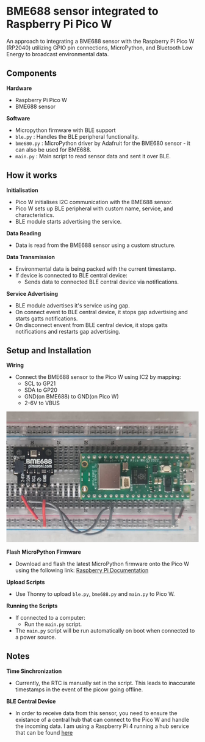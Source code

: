 # BME688 sensor integrated to Raspberry Pi Pico W

An approach to integrating a BME688 sensor with the Raspberry Pi Pico W (RP2040) utilizing GPIO pin connections, MicroPython, and Bluetooth Low Energy to broadcast environmental data.

## Components

**Hardware**
- Raspberry Pi Pico W
- BME688 sensor

**Software**
- Micropython firmware with BLE support
- `ble.py` : Handles the BLE peripheral functionality.
- `bme680.py` : MicroPython driver by Adafruit for the BME680 sensor - it can also be used for BME688.
- `main.py` : Main script to read sensor data and sent it over BLE.

## How it works

**Initialisation**
- Pico W initialises I2C communication with the BME688 sensor.
- Pico W sets up BLE peripheral with custom name, service, and characteristics.
- BLE module starts advertising the service.

**Data Reading**
- Data is read from the BME688 sensor using a custom structure.

**Data Transmission**
- Environmental data is being packed with the current timestamp.
- If device is connected to BLE central device:
  - Sends data to connected BLE central device via notifications.
    
**Service Advertising**
- BLE module advertises it's service using gap.
- On connect event to BLE central device, it stops gap advertising and starts gatts notifications.
- On disconnect envent from BLE central device, it stops gatts notifications and restarts gap advertising.

## Setup and Installation

**Wiring**
- Connect the BME688 sensor to the Pico W using IC2 by mapping:
  - SCL to GP21
  - SDA to GP20
  - GND(on BME688) to GND(on Pico W)
  - 2-6V to VBUS
<img src="../../assets/PicoWHwiring.png" />

**Flash MicroPython Firmware**
- Download and flash the latest MicroPython firmware onto the Pico W using the following link: <a href="https://www.raspberrypi.com/documentation/microcontrollers/micropython.html#what-is-micropython">Raspberry Pi Documentation</a>

**Upload Scripts**
- Use Thonny to upload `ble.py`, `bme688.py` and `main.py` to Pico W.

**Running the Scripts**
- If connected to a computer:
   - Run the `main.py` script.
- The `main.py` script will be run automatically on boot when connected to a power source.

## Notes

**Time Sinchronization**
- Currently, the RTC is manually set in the script. This leads to inaccurate timestamps in the event of the picow going offline.
   
**BLE Central Device**
- In order to receive data from this sensor, you need to ensure the existance of a central hub that can connect to the Pico W and handle the incoming data. I am using a Raspberry Pi 4 running a hub service that can be found <a href="../../hub/hub"> here </a>
